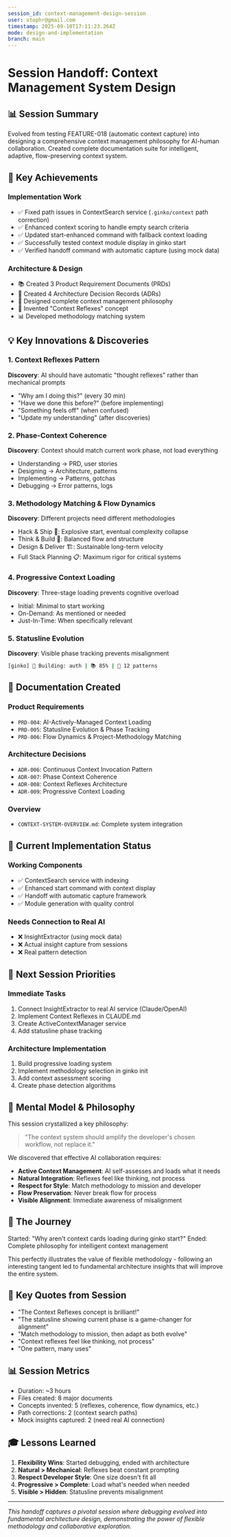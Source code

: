 ```yaml
---
session_id: context-management-design-session
user: xtophr@gmail.com
timestamp: 2025-09-10T17:11:23.264Z
mode: design-and-implementation
branch: main
---
```


# Session Handoff: Context Management System Design

## 📊 Session Summary
Evolved from testing FEATURE-018 (automatic context capture) into designing a comprehensive context management philosophy for AI-human collaboration. Created complete documentation suite for intelligent, adaptive, flow-preserving context system.

## 🎯 Key Achievements

### Implementation Work
- ✅ Fixed path issues in ContextSearch service (`.ginko/context` path correction)
- ✅ Enhanced context scoring to handle empty search criteria
- ✅ Updated start-enhanced command with fallback context loading
- ✅ Successfully tested context module display in ginko start
- ✅ Verified handoff command with automatic capture (using mock data)

### Architecture & Design
- 📚 Created 3 Product Requirement Documents (PRDs)
- 📐 Created 4 Architecture Decision Records (ADRs)
- 🎨 Designed complete context management philosophy
- 🧠 Invented "Context Reflexes" concept
- 📊 Developed methodology matching system

## 💡 Key Innovations & Discoveries

### 1. Context Reflexes Pattern
**Discovery**: AI should have automatic "thought reflexes" rather than mechanical prompts
- "Why am I doing this?" (every 30 min)
- "Have we done this before?" (before implementing)
- "Something feels off" (when confused)
- "Update my understanding" (after discoveries)

### 2. Phase-Context Coherence
**Discovery**: Context should match current work phase, not load everything
- Understanding → PRD, user stories
- Designing → Architecture, patterns
- Implementing → Patterns, gotchas
- Debugging → Error patterns, logs

### 3. Methodology Matching & Flow Dynamics
**Discovery**: Different projects need different methodologies
- Hack & Ship 🚀: Explosive start, eventual complexity collapse
- Think & Build 🎨: Balanced flow and structure
- Design & Deliver 🏗️: Sustainable long-term velocity
- Full Stack Planning 📋: Maximum rigor for critical systems

### 4. Progressive Context Loading
**Discovery**: Three-stage loading prevents cognitive overload
- Initial: Minimal to start working
- On-Demand: As mentioned or needed
- Just-In-Time: When specifically relevant

### 5. Statusline Evolution
**Discovery**: Visible phase tracking prevents misalignment
```bash
[ginko] 📍 Building: auth | 📚 85% | 🔧 12 patterns
```

## 📁 Documentation Created

### Product Requirements
- `PRD-004`: AI-Actively-Managed Context Loading
- `PRD-005`: Statusline Evolution & Phase Tracking
- `PRD-006`: Flow Dynamics & Project-Methodology Matching

### Architecture Decisions
- `ADR-006`: Continuous Context Invocation Pattern
- `ADR-007`: Phase Context Coherence
- `ADR-008`: Context Reflexes Architecture
- `ADR-009`: Progressive Context Loading

### Overview
- `CONTEXT-SYSTEM-OVERVIEW.md`: Complete system integration

## 🔄 Current Implementation Status

### Working Components
- ✅ ContextSearch service with indexing
- ✅ Enhanced start command with context display
- ✅ Handoff with automatic capture framework
- ✅ Module generation with quality control

### Needs Connection to Real AI
- ❌ InsightExtractor (using mock data)
- ❌ Actual insight capture from sessions
- ❌ Real pattern detection

## 📝 Next Session Priorities

### Immediate Tasks
1. Connect InsightExtractor to real AI service (Claude/OpenAI)
2. Implement Context Reflexes in CLAUDE.md
3. Create ActiveContextManager service
4. Add statusline phase tracking

### Architecture Implementation
1. Build progressive loading system
2. Implement methodology selection in ginko init
3. Add context assessment scoring
4. Create phase detection algorithms

## 🧠 Mental Model & Philosophy

This session crystallized a key philosophy:
> "The context system should amplify the developer's chosen workflow, not replace it."

We discovered that effective AI collaboration requires:
- **Active Context Management**: AI self-assesses and loads what it needs
- **Natural Integration**: Reflexes feel like thinking, not process
- **Respect for Style**: Match methodology to mission and developer
- **Flow Preservation**: Never break flow for process
- **Visible Alignment**: Immediate awareness of misalignment

## 🚀 The Journey

Started: "Why aren't context cards loading during ginko start?"
Ended: Complete philosophy for intelligent context management

This perfectly illustrates the value of flexible methodology - following an interesting tangent led to fundamental architecture insights that will improve the entire system.

## 🔑 Key Quotes from Session

- "The Context Reflexes concept is brilliant!"
- "The statusline showing current phase is a game-changer for alignment"
- "Match methodology to mission, then adapt as both evolve"
- "Context reflexes feel like thinking, not process"
- "One pattern, many uses"

## 📊 Session Metrics
- Duration: ~3 hours
- Files created: 8 major documents
- Concepts invented: 5 (reflexes, coherence, flow dynamics, etc.)
- Path corrections: 2 (context search paths)
- Mock insights captured: 2 (need real AI connection)

## 🎓 Lessons Learned

1. **Flexibility Wins**: Started debugging, ended with architecture
2. **Natural > Mechanical**: Reflexes beat constant prompting
3. **Respect Developer Style**: One size doesn't fit all
4. **Progressive > Complete**: Load what's needed when needed
5. **Visible > Hidden**: Statusline prevents misalignment

---

*This handoff captures a pivotal session where debugging evolved into fundamental architecture design, demonstrating the power of flexible methodology and collaborative exploration.*